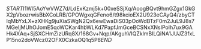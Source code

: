 $START$I1Wl5AoYwVWZ7d/LdExKzmj5k+00xeSSjXq/AoogBQvt9hmGZgx1GkGX2pVbozrwisBbXCoLRB/GPOWgxqGFeno6/t98kcioEX2U923eCAyQ4/zbyCTIqMbYxLX+zXHKg9juXiaSWgN2Qx6ewEwaDiS03pOoWdBTzF0m2JuL9J8s7MGeIjMUhOJomE5qoWCKar4hbWLKd7PapfJmGceBCSNxXNsIPolh7ux9GAHk4XAq+SjSXCHmZizURq8X/168Gv+Nqp/AKguhVIQZklmBILQiNA1JUJZ3fxLP15no2doVWcz02OFX0CzkaOQ1q5P8$END$